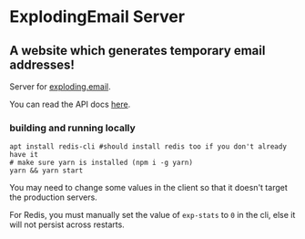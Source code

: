 
# ExplodingEmail Server

## A website which generates temporary email addresses!

Server for [exploding.email](https://exploding.email).

You can read the API docs [here](https://exploding.email/api.html).

### building and running locally

```
apt install redis-cli #should install redis too if you don't already have it
# make sure yarn is installed (npm i -g yarn)
yarn && yarn start
```

You may need to change some values in the client so that it doesn't target the production servers.

For Redis, you must manually set the value of `exp-stats` to `0` in the cli, else it will not persist across restarts.
